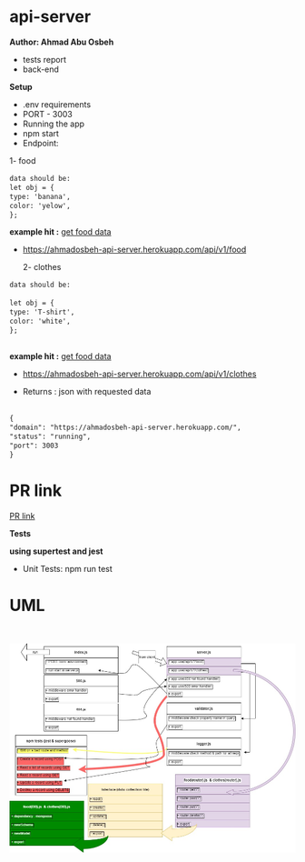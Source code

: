 # api-server

**Author: Ahmad Abu Osbeh**
<br>

- tests report
- back-end

**Setup**
<br>

- .env requirements
- PORT - 3003
- Running the app
- npm start
- Endpoint:

1- food

```
data should be:
let obj = {
type: 'banana',
color: 'yelow',
};

```

**example hit :**
[get food data](https://ahmadosbeh-api-server.herokuapp.com/api/v1/food)

- https://ahmadosbeh-api-server.herokuapp.com/api/v1/food

  2- clothes

```
data should be:

let obj = {
type: 'T-shirt',
color: 'white',
};


```

**example hit :**
[get food data](https://ahmadosbeh-api-server.herokuapp.com/api/v1/clothes)

- https://ahmadosbeh-api-server.herokuapp.com/api/v1/clothes

- Returns : json with requested data

```

{
"domain": "https://ahmadosbeh-api-server.herokuapp.com/",
"status": "running",
"port": 3003
}

```

# PR link

[PR link](https://github.com/Ahmad-AbuOsbeh/api-server/pull/1)

**Tests**

**using supertest and jest**

- Unit Tests: npm run test

# UML

<br>

![UML-lab03](images/UML-lab04.jpg)
